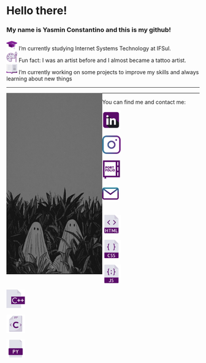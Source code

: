 <h1> Hello there! </h1>
<h3> My name is Yasmin Constantino and this is my github! </h3>

  <p>
    <img src="icons/mortarboard.png" width="28" padding="5"/> I’m currently studying Internet Systems Technology at IFSul.
    <br>
    <img src="icons/palette.png" width="28" padding="5"/>  Fun fact: I was an artist before and I almost became a tattoo artist.
    <br>
    <img src="icons/book.png" width="28" padding="5"/> I’m currently working on some projects to improve my skills and always learning about new things
    <br>
  </p>

  <hr>

<img src="Ghost Wallpaper.jpeg" width="250" align="left">
<hr>
<p margin="50"> You can find me and contact me:</p>

<div><a href="https://www.linkedin.com/in/yasmin-constantino/"><img src="icons/linkedin (2).png" width="48"/></a>
  <p>         </p>
<a href="https://www.instagram.com/the.yasminconstantino/"><img src="icons/instagram (1).png" width="48"/></a>
    <p>         </p>
<a href="https://yasminconstantino.github.io/Portfolio/"><img src="icons/portfolio (1).png" width="48"/></a>
    <p>         </p>
<a href='mailto:theyasminconstantino@gmail.com'><img src="icons/email (1).png" width="43"/></a></div>

<br>

<img src="icons/html (3).png" width="48"/><p>         </p><img src="icons/css (1).png" width="48"/><p>         </p><img src="icons/javascript.png" width="48"/><p>         </p><img src="icons/c.png" width="48"/><p>         </p><img src="icons/c-.png" width="48"/><p>         </p><img src="icons/python-file.png" width="48"/>

<!--
<img style="width=100px;  src="Ghost Wallpaper.jpeg">
      -->



<!--
**yasminconstantino/yasminconstantino** is a ✨ _special_ ✨ repository because its `README.md` (this file) appears on your GitHub profile.

Here are some ideas to get you started:

- 🌱 I’m currently learning ...
- 👯 I’m looking to collaborate on ...
- 🤔 I’m looking for help with ...
- 💬 Ask me about ...
- 📫 How to reach me: ...
- 😄 Pronouns: ...
-->
